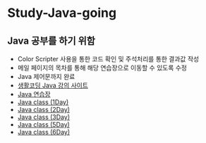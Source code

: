 # Study-Java-going
## Java 공부를 하기 위함
- Color Scripter 사용을 통한 코드 확인 및 주석처리를 통한 결과값 작성
- 메일 페이지의 목차를 통해 해당 연습장으로 이동할 수 있도록 수정
- Java 제어문까지 완료
- [생활코딩 Java 강의 사이트](https://opentutorials.org/module/4294)
- [Java 연습장](https://hyungjinhan.github.io/Study-Java-going/Java_web/Java.html)
- [Java class (1Day)](https://hyungjinhan.github.io/Study-Java-going/Project_01/Java_1Day.html)
- [Java class (2Day)](https://hyungjinhan.github.io/Study-Java-going/Project_01/Java_2Day.html)
- [Java class (3Day)](https://hyungjinhan.github.io/Study-Java-going/Project_01/Java_3Day.html)
- [Java class (5Day)](https://hyungjinhan.github.io/Study-Java-going/Project_01/Java_5Day.html)
- [Java class (6Day)](https://hyungjinhan.github.io/Study-Java-going/Project_01/Java_6Day.html)
